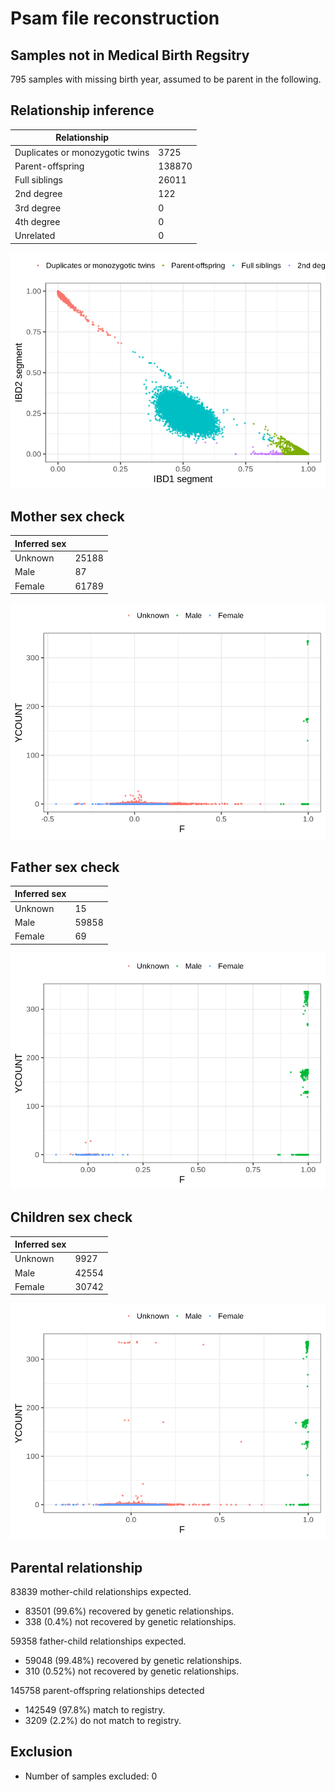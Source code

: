 # Psam file reconstruction
## Samples not in Medical Birth Regsitry
795 samples with missing birth year, assumed to be parent in the following.
## Relationship inference
| Relationship |   |
| ------------ | - |
| Duplicates or monozygotic twins| 3725 |
| Parent-offspring| 138870 |
| Full siblings| 26011 |
| 2nd degree| 122 |
| 3rd degree| 0 |
| 4th degree| 0 |
| Unrelated| 0 |

![](mod8_psam_reconstruction/ibd_plot.png)
## Mother sex check
| Inferred sex |   |
| ------------ | - |
| Unknown | 25188 |
| Male | 87 |
| Female | 61789 |

![](mod8_psam_reconstruction/mother_sex_plot.png)
## Father sex check
| Inferred sex |   |
| ------------ | - |
| Unknown | 15 |
| Male | 59858 |
| Female | 69 |

![](mod8_psam_reconstruction/father_sex_plot.png)
## Children sex check
| Inferred sex |   |
| ------------ | - |
| Unknown | 9927 |
| Male | 42554 |
| Female | 30742 |

![](mod8_psam_reconstruction/children_sex_plot.png)
## Parental relationship
83839 mother-child relationships expected.
- 83501 (99.6%) recovered by genetic relationships.
- 338 (0.4%) not recovered by genetic relationships.


59358 father-child relationships expected.
- 59048 (99.48%) recovered by genetic relationships.
- 310 (0.52%) not recovered by genetic relationships.


145758 parent-offspring relationships detected
- 142549 (97.8%) match to registry.
- 3209 (2.2%) do not match to registry.


## Exclusion
- Number of samples excluded: 0
